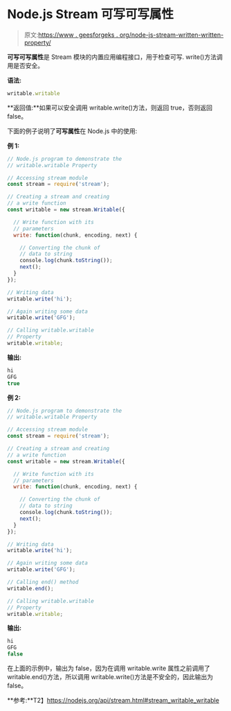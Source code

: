 # Node.js Stream 可写可写属性

> 原文:[https://www . geesforgeks . org/node-js-stream-written-written-property/](https://www.geeksforgeeks.org/node-js-stream-writable-writable-property/)

**可写可写属性**是 Stream 模块的内置应用编程接口，用于检查可写. write()方法调用是否安全。

**语法:**

```js
writable.writable 
```

**返回值:**如果可以安全调用 writable.write()方法，则返回 true，否则返回 false。

下面的例子说明了**可写属性**在 Node.js 中的使用:

**例 1:**

```js
// Node.js program to demonstrate the     
// writable.writable Property

// Accessing stream module
const stream = require('stream');

// Creating a stream and creating 
// a write function
const writable = new stream.Writable({

  // Write function with its 
  // parameters
  write: function(chunk, encoding, next) {

    // Converting the chunk of
    // data to string
    console.log(chunk.toString());
    next();
  }
});

// Writing data
writable.write('hi');

// Again writing some data
writable.write('GFG');

// Calling writable.writable
// Property
writable.writable;
```

**输出:**

```js
hi
GFG
true

```

**例 2:**

```js
// Node.js program to demonstrate the     
// writable.writable Property

// Accessing stream module
const stream = require('stream');

// Creating a stream and creating 
// a write function
const writable = new stream.Writable({

  // Write function with its 
  // parameters
  write: function(chunk, encoding, next) {

    // Converting the chunk of
    // data to string
    console.log(chunk.toString());
    next();
  }
});

// Writing data
writable.write('hi');

// Again writing some data
writable.write('GFG');

// Calling end() method
writable.end();

// Calling writable.writable
// Property
writable.writable;
```

**输出:**

```js
hi
GFG
false

```

在上面的示例中，输出为 false，因为在调用 writable.write 属性之前调用了 writable.end()方法，所以调用 writable.write()方法是不安全的，因此输出为 false。

**参考:**T2】https://nodejs.org/api/stream.html#stream_writable_writable